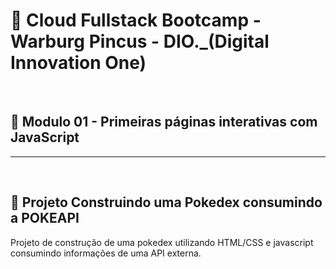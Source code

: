 # 📌 **Cloud Fullstack Bootcamp - Warburg Pincus - DIO._(Digital Innovation One)**

<br>

## 📎 **Modulo 01 - Primeiras páginas interativas com JavaScript**

<hr><br>

## 📝 Projeto Construindo uma Pokedex consumindo a POKEAPI
Projeto de construção de uma pokedex utilizando HTML/CSS e javascript consumindo informações de uma API externa.




